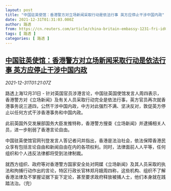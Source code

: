 ```yaml
---
layout: post
title: "中国驻英使馆：香港警方对立场新闻采取行动是依法行事 英方应停止干涉中国内政"
date: 2021-12-31T01:31:03.000Z
author: 路透
from: https://cn.reuters.com/article/china-britain-embassy-1231-fri-idCNKBS2JA01Q
tags: [ 路透 ]
categories: [ 路透 ]
---
```

<!--1640914263000-->
[中国驻英使馆：香港警方对立场新闻采取行动是依法行事 英方应停止干涉中国内政](https://cn.reuters.com/article/china-britain-embassy-1231-fri-idCNKBS2JA01Q)
------

<div>
<div><i>2021-12-31T01:21:07Z</i></div><p>路透上海12月31日 - 针对英国官员涉港言论，中国驻英国使馆发言人周四表示，香港警方对《立场新闻》及有关人员采取行动完全是依法行事，英方官员再次就香港事务说三道四，公然干涉中国内政，中方对此强烈不满、坚决反对，敦促英方停止以任何方式干涉香港事务和中国内政。</p><p>此前英国外交发展部国务大臣发推特称，香港警方搜查《立场新闻》并逮捕相关人员，进一步削弱了香港言论自由。</p><p>中国驻英使馆官网刊登发言人答记者问并指出，香港是法治社会，依法保障香港民众享有包括言论自由和新闻自由在内的各项权利。同时，法律面前人人平等，任何组织和个人违反法律都将受到法律制裁。</p><p>就西方组织、政府等对香港警方国家安全处对网媒《立场新闻》及其人员采取的执法和拘捕行动作出的言论，特区行政长官林郑月娥周四称，这些机构、组织不了解香港法律及不掌握证据下妄下定论，甚至要求政府释放被捕人士，他们本身就在践踏法治。（完）</p>
</div>
